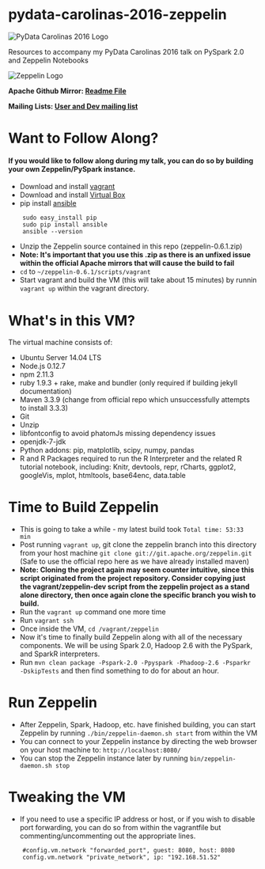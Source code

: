 # pydata-carolinas-2016-zeppelin

![PyData Carolinas 2016 Logo](http://pydata.org/carolinas2016/static/images/pydata-logo-carolinas-2016.png)

Resources to accompany my PyData Carolinas 2016 talk on PySpark 2.0 and Zeppelin Notebooks

![Zeppelin Logo](http://zeppelin-project.org/assets/themes/nflabs-sb/img/zeppelin-logo.svg)

**Apache Github Mirror: [Readme File](https://github.com/apache/zeppelin/blob/master/README.md)**

**Mailing Lists: [User and Dev mailing list](http://zeppelin.apache.org/community.html)**

# Want to Follow Along?
#### If you would like to follow along during my talk, you can do so by building your own Zeppelin/PySpark instance.



- Download and install [vagrant](http://www.vagrantup.com/downloads.html "vagrant")
- Download and install [Virtual Box](https://www.virtualbox.org/ "Virtual Box")
- pip install [ansible](http://docs.ansible.com/ansible/intro_installation.html#latest-releases-via-pip "ansible")
```
	sudo easy_install pip
	sudo pip install ansible
	ansible --version
```
- Unzip the Zeppelin source contained in this repo (zeppelin-0.6.1.zip)
- **Note: It's important that you use this .zip as there is an unfixed issue within the official Apache mirrors that will cause the build to fail**
- `cd` to `~/zeppelin-0.6.1/scripts/vagrant`
- Start vagrant and build the VM (this will take about 15 minutes) by runnin `vagrant up` within the vagrant directory. 

# What's in this VM?
The virtual machine consists of:
- Ubuntu Server 14.04 LTS
- Node.js 0.12.7
- npm 2.11.3
- ruby 1.9.3 + rake, make and bundler (only required if building jekyll documentation)
- Maven 3.3.9 (change from official repo which unsuccessfully attempts to install 3.3.3)
- Git
- Unzip
- libfontconfig to avoid phatomJs missing dependency issues
- openjdk-7-jdk
- Python addons: pip, matplotlib, scipy, numpy, pandas
- R and R Packages required to run the R Interpreter and the related R tutorial notebook, including: Knitr, devtools, repr, rCharts, ggplot2, googleVis, mplot, htmltools, base64enc, data.table

# Time to Build Zeppelin
- This is going to take a while - my latest build took `Total time: 53:33 min`
- Post running `vagrant up`, git clone the zeppelin branch into this directory from your host machine
`git clone git://git.apache.org/zeppelin.git` (Safe to use the official repo here as we have already installed maven)
-  **Note: Cloning the project again may seem counter intuitive, since this script originated from the project repository.  Consider copying just the vagrant/zeppelin-dev script from the zeppelin project as a stand alone directory, then once again clone the specific branch you wish to build.**
- Run the `vagrant up` command one more time
- Run `vagrant ssh`
- Once inside the VM, `cd /vagrant/zeppelin`
- Now it's time to finally build Zeppelin along with all of the necessary components. We will be using Spark 2.0, Hadoop 2.6 with the PySpark, and SparkR interpreters.
- Run `mvn clean package -Pspark-2.0 -Ppyspark -Phadoop-2.6 -Psparkr -DskipTests` and then find something to do for about an hour.

# Run Zeppelin
- After Zeppelin, Spark, Hadoop, etc. have finished building, you can start Zeppelin by running `./bin/zeppelin-daemon.sh start` from within the VM
- You can connect to your Zeppelin instance by directing the web browser on your host machine to: `http://localhost:8080/`
- You can stop the Zeppelin instance later by running `bin/zeppelin-daemon.sh stop`

# Tweaking the VM
- If you need to use a specific IP address or host, or if you wish to disable port forwarding, you can do so from within the vagrantfile but commenting/uncommenting out the appropriate lines.
```
	#config.vm.network "forwarded_port", guest: 8080, host: 8080
	config.vm.network "private_network", ip: "192.168.51.52"
```



